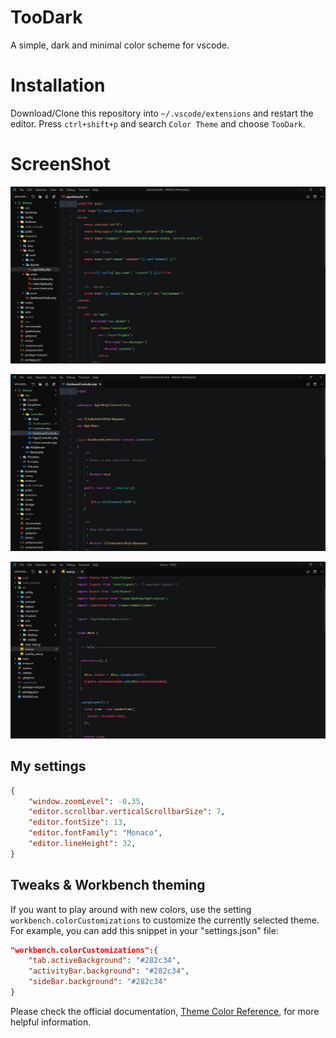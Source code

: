 # TooDark

A simple, dark and minimal color scheme for vscode.

# Installation

Download/Clone this repository into `~/.vscode/extensions` and restart the editor. Press `ctrl+shift+p` and search `Color Theme` and choose `TooDark`.

# ScreenShot

![ScreenShot](https://raw.githubusercontent.com/blankRSD/TooDark/master/static/blade.png)

![ScreenShot](https://raw.githubusercontent.com/blankRSD/TooDark/master/static/php.png)

![ScreenShot](https://raw.githubusercontent.com/blankRSD/TooDark/master/static/js.png)

## My settings
```json
{
    "window.zoomLevel": -0.35,
    "editor.scrollbar.verticalScrollbarSize": 7,
    "editor.fontSize": 13,
    "editor.fontFamily": "Monaco",
    "editor.lineHeight": 32,
}
```

## Tweaks & Workbench theming

If you want to play around with new colors, use the setting
`workbench.colorCustomizations` to customize the currently selected theme. For
example, you can add this snippet in your "settings.json" file:

```json
"workbench.colorCustomizations":{
    "tab.activeBackground": "#282c34",
    "activityBar.background": "#282c34",
    "sideBar.background": "#282c34"
}
```

Please check the official documentation,
[Theme Color Reference](https://code.visualstudio.com/docs/getstarted/theme-color-reference),
for more helpful information.
